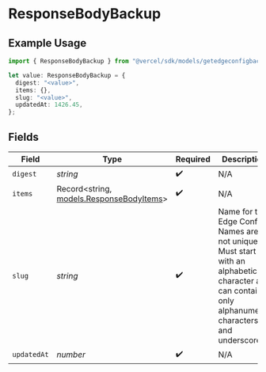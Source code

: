 # ResponseBodyBackup

## Example Usage

```typescript
import { ResponseBodyBackup } from "@vercel/sdk/models/getedgeconfigbackupop.js";

let value: ResponseBodyBackup = {
  digest: "<value>",
  items: {},
  slug: "<value>",
  updatedAt: 1426.45,
};
```

## Fields

| Field                                                                                                                                                 | Type                                                                                                                                                  | Required                                                                                                                                              | Description                                                                                                                                           |
| ----------------------------------------------------------------------------------------------------------------------------------------------------- | ----------------------------------------------------------------------------------------------------------------------------------------------------- | ----------------------------------------------------------------------------------------------------------------------------------------------------- | ----------------------------------------------------------------------------------------------------------------------------------------------------- |
| `digest`                                                                                                                                              | *string*                                                                                                                                              | :heavy_check_mark:                                                                                                                                    | N/A                                                                                                                                                   |
| `items`                                                                                                                                               | Record<string, [models.ResponseBodyItems](../models/responsebodyitems.md)>                                                                            | :heavy_check_mark:                                                                                                                                    | N/A                                                                                                                                                   |
| `slug`                                                                                                                                                | *string*                                                                                                                                              | :heavy_check_mark:                                                                                                                                    | Name for the Edge Config Names are not unique. Must start with an alphabetic character and can contain only alphanumeric characters and underscores). |
| `updatedAt`                                                                                                                                           | *number*                                                                                                                                              | :heavy_check_mark:                                                                                                                                    | N/A                                                                                                                                                   |